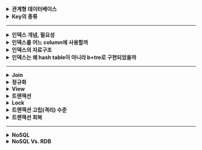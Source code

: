 
<details>
    <summary><b>관계형 데이터베이스</b></summary> 

### 데이터베이스란?
데이터베이스란 여러 사람이 공유하여 사용할 수 있도록 통합 관리하는 데이터의 집합을 의미합니다.

### 데이터베이스의 특징
1. 실시간 접근성: query를 통한 질의에 대하여 실시간으로 응답이 가능해야 합니다.
2. 지속적인 변화: 데이터베이스는 지속적으로 갱신, 수정, 삭제가 되면서 항상 상태가 변합니다.
3. 동시 공용: 데이터베이스는 다수의 사용자가 동시에 접근하고, 공유되는 데이터를 사용할 수 있어야 합니다.
4. 내용에 따른 참조: 데이터베이스의 데이터는 메모리 주소에 의해서가 아니라, 요구하는 데이터의 내에 따라 찾을 수 있어야 합니다.

### DBMS란?
DBMS는 데이터베이스 관리 시스템입니다. 
데이를 구조화하고 검색, 조작하는 다양한 기능들이 있고, 데이터를 처리하는 동안에 데이터의 일관성, 무결성 등을 보장해줍니다.
또한 인가된 사용자들만 데이터베이스에 접근할 수 있도록 보안성을 제공해줍니다.

### DBMS의 특장점
1. 데이터의 독립성
   - 물리적 독립성 : 데이터베이스 사이즈를 늘리거나 성능 향상을 위해 데이터 파일을 늘리거나 새롭게 추가하더라도 관련된 응용 프로그램을 수정할 필요가 없습니다.
   - 데이터베이스는 논리적인 구조로 다양한 응용 프로그램의 논리적 요구를 만족시켜줄 수 있습니다.
2. 데이터의 무결성 : 여러 경로를 통해 잘못된 데이터가 발생하는 경우를 방지합니다. 다양한 제약조건 및 기능을 통해 데이터의 무결성을 유지해줍니다.
   - 무결성을 보장하는 이유: 잘못된 데이터가 들어오는 것을 막기 위함. 
3. 데이터의 보안성 : 인가된 사용자들만 데이터베이스 및 자원에 접근할 수 있도록 계정 관리 및 접근 권한을 설정함으로써 모든 데이터에 보안을 구현할 수 있습니다.
4. 데이터의 일관성 : 연관된 정보를 논리적인 구조로 관리함으로써 어떤 하나의 데이터만 변경될 경우 발생할 수 있는 데이터 불일치를 배제할 수 있습니다.
5. 데이터 중복 최소화 : 데이터베이스는 데이터를 통합해서 관리함으로써 데이터 중복성 문제를 해결할 수 있습니다.

### DBMS의 단점
DBMS는 데이터를 중앙 집중적으로 관리하기 떄문에, 트래픽이 몰리는 경우 과부하가 발생할 수 있습니다.
데이터를 관리하는 방식이 복잡하기 때문에 때문에 이에 대한 장애 대응과 성능 향상을 위한 많은 노력과 고민이 필요합니다.

### DBMS의 등장 배경
데이터베이스가 생기기 이전에는 파일 시스템을 이용해서 데이터를 관리하였습니다.
파일시스템은 데이터의 종속성과 중복성의 문제점을 해결하고자 데이터베이스가 등장하였습니다.

파일시스템의 단점
- 응용프로그램과 파일시스템은 상호 의존적인 관계를 맺고 있기 때문에, 데이터의 구조나 접근 방법이 달라지만 응용 시스템도 변경되어야 하는 문제가 있습니다.
- 응용프로그램별로 독립적인 파일시스템을 갖고 있기 때문에, 데이터의 중복 저장이 불가피하며 이로 인해 데이터 불일치 현상이 발생할 수 있습니다.

### RDBMS란?
RDBMS는 관계형 모델을 기반으로 하는 DBMS 유형입니다. 관계형 모델이란 데이터를 관계라는 개념을 사용해서 표현하는 모델입니다.
RDBMS는 DB의 구조와 제약조건에 관한 명세를 스키마로 정의하고, 모든 데이터들은 2차원의 테이블 형태로 저장됩니다. 그리고 이 릴레이션들 간의 관계로 데이터를 구조화합니다. 

### RDBMS의 장단점
장점
- RDBMS는 스키마에 데이터를 맞추어 저장하기 때문에 일관된 데이터 구조를 보장할 수 있습니다.
- 정규화를 통해 중복되는 데이터를 최소화할 수 있습니다.
- 데이터가 처리되는 과정을 트랜잭션으로 관리하기 때문에 데이터 처리의 완전성이 보장됩니다. 
단점
- 테이블 간 관계를 맺고 있기 때문에, 시스템이 커지고 관계가 복잡해질 수록 복잡한 쿼리들이 만들어질 수 있습니다.
- 성능 향상을 위한 수직적 확장은 쉽지만, 수평적 확장은 어렵습니다.

## SQL
SQL이란 관계형 데이터베이스에서 데이터 조작 및 검색, 혹은 권한 제어와 같은 명령들을 실행하기 위한 데이터베이스 언어입니다.
- DDL: 데이터베이스 구조를 설계하는 명령어입니다.
- DML: 데이터를 입력, 수정, 삭제, 조회하는 명령어입니다. 즉, 데이터를 조작하는 명령어입니다.
- DCL: 어떤 사용자가 데이터에 접근할 수 있는 권한을 설정하는 명령어입니다.

### 스키마란?
스키마는 개체의 특성을 나타내는 속성, 속성들의 집합으로 이루어진 릴레이션, 릴레이션 사이의 관계, 제약조건 등을 명세한 메타데이터입니다.
RDB에 저장되는 데이터는 이 스키마에 맞춰서 저장되어야 하고, 이 덕분에 데이터의 정합성을 유지할 수 있습니다.

</details> 

<details>
    <summary><b>Key의 종류</b></summary> 

### RDBMS에서 키가 필요한 이유
튜플을 유일하게 구별하기 위해 모든 요소를 다 비교하는 것보다, 일부 속성만 비교하는 것이 훨씬 효율적입니다.
릴레이션에 포함된 튜플들을 유일하게 식별하기 위해 key가 쓰입니다.

- 슈퍼키: 유일성을 만족하는 속성들의 조합입니다.
- 후보키: 튜플(row)을 식별할 수 있는 속성들의 부분집합입니다. 모든 튜플에 대해서 유일성과 최소성을 가져야 합니다.
- 기본키: 후보키들 중에서 선택한 튜플을 유일하게 구별하는데 사용할 main key. Not NULL이어야 하고, 중복된 값을 가질 수 없습니다.
  - 기본키가 없이 테이블이 생성되긴 합니다. 그이유는? https://dev.mysql.com/doc/refman/8.0/en/create-table-gipks.html
  - 자연키: 비즈니스 요구사항에 필요한 속성들을 그대로 기본키로 설정하는 것입니다. 비즈니스 모델 중 중복이 없고, 항상 값이 세팅되어있어야 하고, 이러한 성질은 영구적으로 지속되어야 합니다.
  - 인조키: 데이터베이스에서 임의로 생성한 속성을 기본키로 설정하는 것입니다. 자연키의 조건을 만족하는 비즈니스 모델은 거의 없으므로 인조키를 사용하는 것이 권장됩니다.
- 대체키: 기본키로 지정하고 남은 후보키들을 의미합니다.
- 외래키: 어떤 릴레이션의 속성이 다른 릴레이션의 기본 키가 되는 키입니다. 외래키는 릴레이션 간의 관계를 표현하기 위해 사용합니다.
  - 참조되는 부모 테이블이 먼저 생성되어야 하고, 그 후에 자식 테이블이 생성되어야 합니다.
  - 외래키 제약 조건 떄문에 참조되는 부모 테이블의 데이터가 먼저 삭제될 수 없습니다.
  - 참조 무결성 제약조건: 외래키 값은 NULL이거나 참조하는 릴레이션의 기본키 값과 동일해야 합니다. 즉, 각 릴레이션은 참조할 수 없는 외래키 값을 가질 수 없습니다.
</details> 

---

<details>
    <summary><b>인덱스 개념, 필요성</b></summary> 

### 인덱스란?
인덱스란 데이터베이스 테이블에 대한 검색 속도를 향상시키기 위한 자료구조입니다. 
인덱스를 사용하면 데이터들이 정렬되어있기 때문에, 이로 얻는 이점들이 있습니다.
ORDER BY 절은 실행 시 정렬로 인해 부하가 많이 걸리는 작업입니다. 하지만 인덱스가 걸려있다면 이미 정렬되어있으므로, 정렬 시간만큼의 성능 이점이 생깁니다.
또한 MIN, MAX 의 효율적인 처리가 가능하다는 장점도 있습니다.
하지만 인덱스를 별다른 고민 없이 적용할 경우 단점들이 부각될 수 있으므로, COST와 속도 향상의 이점을 비교해서 인덱스를 만들지 말지를 정해야 합니다.

### 인덱스의 관리
인덱스는 항상 정렬된 상태를 최신화해야 합니다. 그렇기 때문에 인덱스가 적용된 칼럼에 INSERT, UPDATE, DELETE가 인덱스 최신화를 위한 추가 작업이 필요합니다.

- INSERT : 새로운 데이터에 대한 인덱스를 추가함
- DELETE : 삭제하는 데이터의 인덱스를 **사용하지 않는다**는 작업을 진행함
- **UPDATE** : 기존의 인덱스를 **사용하지 않음** 처리하고, 갱신된 데이터에 대해 인덱스를 추가함

### 인덱스의 단점
인덱스를 관리하기 위해서는 ~~데이터베이스의 10%에 해당하는~~ 저장공간이 추가로 필요합니다. 
인덱스는 정렬을 통해서 다양한 질의 속도에 이점을 얻어야 하므로 인덱스의 크기가 작으면 효율적이지 않습니다.
또한 인덱스를 관리하기 위해선 인덱스의 공간과 별개로 여유 공간을 필요로 합니다. 이러한 이유들로 인덱스는 추가 공간이 필요합니다.
INSERT, DELETE, UPDATE가 자주 일어나는 테이블에 인덱스를 걸 경우 사용되지 않는 인덱스가 쌓이고, 추가 작업 등으로 인해 전체적인 데이터베이스 성능이 떨어지게 됩니다.

### 클러스터드 인덱스
물리적으로 행을 제배열하기 때문에, 테이블 자체가 인덱스가 됩니다.
클러스터드 인덱스는 PK를 기준으로 정렬됩니다.
InnoDB의 경우 PK나 Unique 필드가 설정되면 해당 필드를 이용하여 클러스터드 인덱스를 자동으로 구조화합니다.
인덱스(테이블)이 항상 정렬되이있는 상태를 유지해야하기 때문에, 데이터의 입력, 수정 삭제 시 비용이 많이 발생합니다.
이로 인해 검색은 매우 빠르지만, 입력, 수정, 삭제는 느립니다.

### 넌클러스터드 인덱스
레코드의 원본은 정렬되지 않고, 인덱스 페이지가 정렬되는 구조를 갖습니다. 
인덱스 자체의 리프 페이지는 데이터가 아니라 데이터가 위치하는 포인터이기 때문에, 클러스터형보다 검색 속도는 느리지만, 입력, 수정, 삭제는 더 빠릅니다.

- 클러스터드 인덱스와 넌클러스터드 인덱스는 동시에 한 테이블에 지정될 수 있습니다. 우리가 직접 인덱스를 설정하면 다 넌클러스터드 인덱스로 지정됩니다.
</details> 

<details>
    <summary><b>인덱스를 어느 column에 사용할까</b></summary> 

### 인덱스를 사용하는 것을 고려해볼 만한 특징
1. 조건절에 자주 등장하는 컬럼
2. 향상 =으로 비교되는 컬럼
3. ORDER BY 절에 자주 사용되는 컬럼
4. JOIN 조건으로 자주 사용되는 컬럼

### 인덱스를 거는 기준
1.이 1순위, 2.이 2순위 고려대상입니다.
1. 카디널리티: 테이블 내에 값이 얼마나 고르게 분포하는지를 나타내는 지표입니다. 카디널리티가 높을 수록 우선순위가 높습니다.
2. 선택률: 특정 필드값을 선택했을 때 전체 레코드의 몇퍼센트 만큼 선택되는지 그 비율을 따지는 것입니다. 
   - 이 비율은 하드웨어의 성능이 올라감에 따라 점점 낮아져 현재는 5~10이하정도를 기준으로 잡습니다.
   - 풀스캔은 데이터 조각을 한번에 가져올 수 있는 반면에, 인덱스는 매번 인덱스와 연결된 레코드를 찾기 떄문에, 이때마다 디스크 I/O가 발생합니다.

- 중복이 많은 칼럼을 인덱스로 걸면 안좋은 이유: 선택률이 높기 때문입니다. 선택률이 높으면 인덱스로 조회 시 많은 수의 레코드가 반환됩니다.  
많은 수의 레코드가 반환되면 인덱스로 조회하는 것보다 풀 스캔으로 조회하는 것이 오히려 성능이 더 좋을 수 있기 때문에, 중복이 많은 컬럼은 인덱스 우선순위에서 밀립니다.

PK로 따져보는 인덱싱 기준
1. 카디널리티: PK는 unique 제약조건이 걸려있으므로 테이블 내 유일한 값을 가집니다. 따라서 카디널리티는 가장 높아 인덱싱으로 적합합니다.
2. 선택률: 100개의 레코드에서 pk=1로 특정 필드값을 선택했을 때 선택률은 1/100 * 100(%) = 1%입니다.
- 1과 2 모두 최상의 조건을 만족하기 때문에 PK는 인덱스로 관리하기 효율적입니다.

### 인덱스로 성능 향상을 보기 어려운 경우
인덱스를 거는 기준으로만 인덱스를 설정한다면 편리할 것입니다. 하지만 실제 쿼리에는 다양한 상황들이 있고, 그에 따라 인덱스를 거는 것이 성능 악화로 이어지거나, 인덱스 자체를 걸 수 없는 경우가 있습니다.
적절하게 인덱스를 설정하려면 SQL의 검색 조건을 충분히 압축시킬 수 있는 경우를 따져봐야 합니다. 
1. 압축 조건이 없는 경우: Full scan이 이에 해당합니다.
2. 레코드를 제대로 압축하지 못하는 경우: flag 특정을 갖는 필드가 이에 해당합니다. 필드의 값으로 갖는 가지수가 적기 때문에 카디널리티가 낮습니다.
3. 입력 매개변수에 따라 선택률이 달라지는 경우: 날짜 범위 조회(범위에 따라 선택률이 달라집니다), 외래키 조회(1:N 관계에 N의 크기가 크다면 선택률이 높아집니다)가 이에 해당합니다.
4. 인덱스를 걸 수 없는 경우
   1. 중간일치, 후방일치 LIKE 문: 전방일치(ex)'인덱스%') 의 경우에만 인덱싱이 가능합니다. 
   2. IS NULL을 사용하는 경우: 일반적으로 인덱스에 NULL을 저장하지 않으므로 인덱스가 걸리지 않습니다.
   3. 색인 필드로 연산하는 경우: index가 붙은 필드에 연산(곱셈 등)을 하는경우를 의미합니다.
   4. 색인 필드를 함수에 이용하는 경우
   5. 부정형을 사용하는 경우

### 인덱스로 성능 향상을 보기 어려울 때 대처법
1. 어플리케이션 차원에서 인덱스를 활용할 수 있도록 제한을 겁니다. 예를 들어 날짜 범위로 검색 시 최대 1개월 이내로 검색할 수 있도록 제한하는 것입니다.
2. 어플리케이션 차원에서 해결하지 못할 경우, 데이터 마트 혹은 인덱스 온리 스캔 등의 방식을 활용할 수 있습니다.
</details> 

<details>
    <summary><b>인덱스의 자료구조</b></summary> 

인덱스의 자료구조로는 대표적으로 해시 테이블과 B+Tree가 있습니다.

### 해시 테이블
해시 테이블 자료구조로, 컬럼의 값을 이용하여 해시값을 얻고, 이를 통해 레코드의 위치를 저장하는 방식입니다.  
= 비교를 통한 검색은 빠르지만, 부등호 연산을 통한 검색은 인덱스의 이점을 전혀 얻을 수 없기 때문에 적합하지 않습니다.

### B Tree
B Tree는 2개 이상의 자식을 가질 수 있도록 고안된 트리 자료구조입니다. 그리고 좌우 자식간의 균형을 맞춘다고 해서 Balanced Tree 일종이라고도 합니다.
2개 이상의 자식을 갖고, 좌우 간의 균형을 맞추는 이유는 디스크 I/O를 줄이기 위함입니다.  
2개 이상의 자식을 갖음으로써 이진트리에 비해 트리의 높이가 낮아지기 때문에 디스크 I/O를 줄일 수 있게 됩니다.
균형이 맞추어져있지 않게 되면 최악의 경우 특정 데이터를 찾기 위해 순차 탐색이 수행되고, 이는 디스크 작업에서는 치명적입니다. 
따라서 항상 균형을 유지하는 식으로 디스크 I/O를 줄였습니다.

- B Tree의 요소 삽입 시 균형을 맞추는 방법
  - 요소가 들어갈 위치를 검색합니다.
  - 만약 해당 위치의 최대 노드 개수를 초과한다면 균형을 맞추면서 트리를 변형하는 작업을 시작합니다.
    - 정렬되어있는 상태를 이용해, 노드의 중앙값을 기준으로 분할합니다.
    - 중앙값은 부모 노드로 합쳐지거나, 새로운 노드로 생성됩니다.
    - 중앙값을 기준으로 작은 노드들은 왼쪽 자식 노드, 큰 노드들은 오른쪽 자식 노드들이 됩니다.
  - B-Tree의 구조를 만족하도록 루트까지 타고 올라가면서 위 변형 작업을 반복합니다.

### B+Tree 인덱스
B+Tree 인덱스는 데이터의 삽입/삭제 시 인덱스 키를 기준으로 항상 정렬된 상태를 유지하는 인덱스 입니다. 그리고 B-Tree를 개선시킨 B+Tree라는 트리 구조로 인덱스를 저장합니다.  
- B+Tree 인덱스의 특징
  - 리프노드만 인덱스와 함께 데이터를 가지고 있으며, 나머지 노드들은 데이터를 찾기 위한 인덱스들로 구성되어있습니다.
  - 리프노드들은 LinkedList로 연결되어있습니다.
  - 데이터 노드의 크기는 인덱스 노드의 크기와 같지 않아도 됩니다.
- B+Tree의 장점
  - 어떤 데이터를 찾기 위해 특정 리프 노드로 가는 경로 한번만 탐색하면 되므로, n(logn)의 시간복잡도를 갖는 효율적인 방식입니다.
  - 리프 노드가 LinkedList로 연결디어있기 때문에, 부등호 연산을 통한 순차 탐색이 효율적입니다.
  - 리프 노드에만 데이터를 저장하기 때문에, 전체적인 메모리 효율이 B-Tree에 비해 효율적입니다. 
- 항상 B+Tree의 성능이 좋을까요?
  - B+Tree는 특정 데이터를 찾기 위해 리프노드까지 탐색해야 하지만, B-Tree는 인덱스와 데이터를 함께 저장하기 때문에, 리프 노드로 내려가는 도중에 찾을 수 있습니다.

</details> 

<details>
    <summary><b>인덱스는 왜 hash table이 아니라 b+tre로 구현되었을까</b></summary> 
</details> 

---

<details>
    <summary><b>Join</b></summary> 

### Join이란?
Join이란 한 데이터베이스 내의 여러 테이블의 레코드를 조합하여 하나의 열로 표현한 것이다.  
Join은 기준 테이블과 대상 테이블의 값이 있는지 없는지 여부로 Join의 종류가 나뉘게 됩니다.

### Join의 종류가 여러개인 이유
서로 다른 두개의 테이블을 조인할 때, 보통 연결고리인 키 칼럼을 사용해 키 값이 같은 두 테이블의 데이터를 조인해 옵니다.  
하지만 어떤 조인 키는 대상 테이블의 데이터를 참조하지 않을 수도 있습니다. 
이런 경우에 조인되는 짝이 없는 데이터를 결과에 포함할지 포함하지 않을지에 따라 조인 종류가 달라지게 됩니다.

### Join의 종류
1. Inner Join(내부 조인): 기준 테이블과 대상 테이블 모두 조인 컬럼이 존재하는 레코드를 조인합니다.
2. Full Outer Join(전체 외부 조인): 기준 테이블과 대상 테이블이 매칭되지 않아도 양쪽의 테이블 레코드를 모두 조인합니다.
3. Left Outer Join: 왼쪽 테이블을 기준으로 일치하는 값은 조회되고, 왼쪽 테이블과 매칭되지 않는 오른쪽 값은 null로 채워집니다.
4. Right Outer Join: Left Outer Join과 반대입니다.
5. Cross Join(교차 조인): 조인되는 두 테이블의 곱집합을 만듭니다.

### Join 시 주의사항

- Left Outer Join은 조인되는 테이블 순서에 따라 레코드가 중복될 수 있어 그 숫자가 달라질 위험이 있습니다.  
  - 1:1이나 N:1인 경우에는 레코드 수에 문제가 없지만, 1:N의 경우 전체 행의 개수가 왼쪽 테이블의 개수보다 더 많아지는 문제가 발생합니다.
  - 이를 방지하기 위해 Join 쿼리에 distinct나 group by로 중복을 제거해야 합니다. 그리고 정확한 레코드 수가 나왔는지 count 쿼리로 확인해봅니다.

</details>

<details>
    <summary><b>정규화</b></summary> 

### 정규화란?
정규화란 이상현상이 있는 릴레이션을 분해하여 이상현상을 없애는 과정입니다.  
중복 저장으로 인한 갱신 이상이 주된 이상현상이고, 관계형 데이터베이스에서 중복을 최소화하기 위해 데이터를 구조화하는 정규화 작업을 거칩니다.  
정규화를 거치면 특정 정규형을 만족하게 되는데, 정규형이란 특정 조건을 만족하는 릴레이션의 스키마의 형태를 말하며, 제 1 정규형, 제 2 정규형, 제 3 정규형 등이 있습니다.  
정규화는 무손실 분해를 보장해야 합니다. 필요한 경우엔는 분해된 릴레이션으로부터 원래의 릴레이션을 다시 구할 수 있어야 합니다.  
이 때 정보의 손실이 있어서도 안되고, 얻을 수 있는 정보가 늘어나도 안됩니다.

### 이상 현상의 종류
- 수정 이상 : 반복된 데이터 중 일부만 수정하면 데이터의 불일치가 발생
- 삽입 이상 : 불필요한 정보를 함께 저장하지 않고는 어떤 정보를 저장하는 것이 불가능
- 삭제 이상 : 유용한 정보를 함께 삭제하지 않고는 어떤 정보를 삭제하는 것이 불가능

### 함수적 종속성
릴레이션의 애트리뷰트들 간의 상호관계로부터 유도되는 일종의 제약조건입니다.  
X와 Y를 임의의 애트리뷰트 집합이라고 할 때, X의 값이 Y의 값을 유일하게 결정한다면 “X는 Y를 함수적으로 결정한다”라고 말합니다.  
완전 함수적 종속성, 부분 함수적 종속성, 이행적 함수적 종속성이 있습니다.  

- 완전 함수적 종속성 : 주어진 릴레이션 R에서 애트리뷰트 Y는 애트리뷰트 X에 함수적으로 종속하면서 애트리뷰트 Y의 어떠한 애트리뷰트라도 제거하면 더이상 함수적으로 종속하지 않는 상태.
- 이행적 종속성 : x → y, y → z의 경우에 의해서 추론될 수 있는 x → z 의 종속관계를 말합니다.

### 정규화 과정
1. 제 1 정규형
   - 애트리뷰트의 도메인이 오직 원자값만을 포함하고, 튜플(레코드라고도 부르고 행을 의미함)의 모든 애트리뷰트가 도메인에 속하는 하나의 값을 가져아 합니다. 
   - 즉, **복합 애트리뷰트, 다중값 애트리뷰트, 중첩 릴레이션 등 비 원자적인 애트리뷰트들을 허용하지 않는 릴레이션 형태를 말합니다.**
   - 반복 그룹 애트리뷰트에 나타나는 집합에 속한 각 값마다 하나의 튜플로 분해합니다.
2. 제 2 정규형
   - 복합키로 구성된 기본키의 구성요소만으로 특정 칼럼을 결정할 수 있는 경우에, 해당 키와 칼럼을 테이블로 정규화해야 합니다. 
   - 제 1 정규형을 만족하는 테이블에 대해 완전 함수 종속성을 만족하도록 테이블을 분해하는 것입니다.

3. 제 3 정규형
   - 제 2 정규형을 만족하는 릴레이션에서 이행적 종속성을 제거한 형태를 제 3 정규형이라고 합니다.  
   - X → Y이고 Y → Z일 때 X → Z 를 만족하는 관계가 있다면, 이 두 관계를 두 개의 릴레이션으로 분해합니다.

### 정규화의 장단점
**중복이 감소하고 갱신 이상이 해결**됩니다. 또한 데이터베이스 구조 확장 시 응용 프로그램에 최소한의 영향만을 미치게 됩니다.

하지만, 릴레이션의 분해로 인해 **JOIN 연산이 많아지고, 이로 인해 질의에 대한 응답 시간이 느려**질 수 있습니다.

### 역정규화
JOIN 쿼리로 인해 성능 저하가 발생하고, 이를 해결하고자 한다면 **역정규화를 적용하는 전략**이 필요합니다.  
조회에 대한 처리 성능이 중요하고, 갱신 이상을 감수할 수 있을 때 적용합니다. 다음과 같은 상황에 역정규화를 고려할 수 있습니다.

- 자주 사용되는 테이블에 엑세스하는 프로세스의 수가 가장 많고, 항상 일정한 범위만을 조회하는 경우
- 테이블에 대량 데이터가 있고, 대량의 범위를 자주 처리하는 경우. 성능 상 이슈가 있을 경우
- 테이블에 JOIN을 지나치게 많이 사용하게 되어 데이터를 조회하는 것이 기술적으로 어려울 경우

이 때 데이터의 무결성이 깨지지 않도록 주의해야 합니다.
</details>

<details>
    <summary><b>View</b></summary>

### View란?
DB에서 뷰는 하나 또는 그 이상의 테이블에 대한 가상 테이블을 의미합니다.  
뷰 테이블이 실제 데이터를 갖는 것은 아니지만, 사용자에게는 실제 테이블에 조회를 하는 것 처럼 보여집니다.  
뷰는 주로 특정 정보만 제공하고 싶은 경우나 복잡한 쿼리를 가상 테이블로 만들어 간편하게 활용할 수 있습니다.

그 밖의 뷰의 특징
- 조회 쿼리나 조인 쿼리 자체를 뷰 테이블에 저장하기 때문에 가상 테이블이라고 불립니다.
- 사용자가 뷰를 통해서만 데이터에 접근하도록 한다면 보호해야 할 데이터를 숨길 수 있습니다.
- 복잡한 쿼리를 뷰에 저장하면 간편하게 해당 조회 쿼리를 사용할 수 있습니다.
- 뷰를 기반으로 새로운 뷰를 생성할 수 있습니다.

뷰의 단점
- 뷰에 대한 인덱스를 생성할 수 없습니다.

### View의 동작 과정
1. 기본 테이블에 대한 조회 쿼리를 뷰에 저장하며 뷰 테이블을 생성합니다.
   - 뷰에 실제로 저장되는 것은 쿼리이기 때문에, 쿼리의 대상이 대는 기본 테이블 정보가 필요합니다.
2. 뷰에 대한 질의를 기본 테이블에 대한 질의로 변경합니다.
3. 기본 테이블에 대한 질의로 실제 데이터를 조회합니다.

### View에 대한 CRUD
- 별 다른 옵션 없이 뷰를 생성하면 뷰에 대해 데이터 조작이 기본 테이블에도 적용됩니다.
- 기본 테이블에 데이터의 변경이 일어나면 뷰에도 그 결과가 보입니다.
- with check option: 서브 쿼리의 where 절에 들어가는 필드는 수정할 수 없습니다.
- with read only: 기본 테이블의 어떤 칼럼에 대해서도 뷰를 통해 데이터를 수정할 수 없습니다.

</details>

<details>
    <summary><b>트랜잭션</b></summary>

### 트랜잭션이란?
트랜잭션은 작업의 완전성을 보장해주는 기능입니다.  
즉, 작업들을 완전히 처리하거나, 처리하지 못할 경우에는 이전 상태로 복구해서 작업의 일부만 적용되지 않도록 하는 데이터베이스 작업의 단위입니다.  
이러한 특성때문에 트랜잭션은 완료되거나 취소 됩니다.

### 트랜잭션의 ACID
- 원자성(Atomicity) : 트랜잭션은 전부 반영되거나, 전혀 반영되지 않아야 합니다.
- 일관성(Consistency) : 트랜잭션이 완료되면 언제나 일관성있는 상태를 유지해야 합니다. 데이터베이스 스키마와 같은 규칙이 일정하게 유지되는 것이 보장되어야 합니다.
- 고립성(Isolation) : 각각의 트랜잭션은 서로 간섭없이 독립적으로 수행되어야 합니다.
- 지속성(Durability) : 트랜잭션이 정상적으로 종료된 다음에는 데이터베이스에 영구적으로 반영되어야 합니다.

### 트랜잭션의 상태
- Active : 트랜잭션의 활동 상태. 트랜잭션이 실행중이며 동작중인 상태입니다.
- Failed : 트랜잭션 실패 상태. 트랜잭션이 더이상 정상적으로 진행할 수 없는 상태입니다.
- Partially Committed : 트랜잭션의 Commit 명령이 도착한 상태. 트랜잭션의 commit 이전 sql문이 수행되고 commit만 남은 상태입니다. 아직 Commit이 진행될 수 있을지 모릅니다.
- Committed :  트랜잭션 완료 상태. 트랜잭션이 정상적으로 완료된 상태를 말합니다.
- Aborted : 트랜잭션 취소 상태. 트랜잭션이 취소되고 트랜잭션 실행 이전 데이터로 돌아간 상태를 말합니다.

### 트랜잭션 주의사항
트랜잭션이 꼭 필요한 최소의 코드에만 적용하는 것이 좋습니다.  
데이터베이스가 연결할 수 있는 커넥션의 개수는 제한적이고, 각 단위 프로그램이 커넥션을 소유하는 시간이 길어진다면 커넥션을 가져가기 위해 기다려야 하는 상황이 발생할 수도 있습니다.
</details>

<details>
    <summary><b>Lock</b></summary>

### 데이터베이스 락이란?
락이란 트랜잭션 처리의 순차성을 보장하기 위한 방법입니다.  
데이터베이스에 동시에 접근하는 경우가 생길 수 밖에 없는데, 동시에 접근하여 잘못된 순서로 데이터를 조회 및 수정하게 되면 데이터가 오염될 수 있습니다.  
이러한 문제를 방지하기 위해 데이터베이스에 락을 사용합니다.

### 낙관적 락과 비관적 락
- 낙관적 락
  - 트랜잭션의 충돌이 나지 않을거라고 기대하는 방식입니다.
  - 충돌이 나는 것을 감지하면, 그때 처리합니다.
  - 일반적으로 version의 상태를 보고 충돌 여부를 판단하고, 충돌이 확인되면 롤백하는 식으로 처리합니다.
  - 낙관적 락은 DB 단에서 처리하는 것이 아닌, 어플리케이션 단에서 처리해야 합니다.
  - 낙관적 락은 충돌이 일아나지 않는다는 가정 하에 동시 요청의 성능이 좋습니다.
  - 잦은 충돌이 일어날 경우 롤백 처리로 인해 성능이 오히려 떨어집니다. 또한 롤백 구현을 직접 해야 합니다.
- 비관적 락
  - 트랜잭션의 충돌이 날 거라고 기대하는 방식입니다.
  - 하나의 트랜잭션이 자원에 접근 시 공유 락 또는 베타 락을 걸고, 다른 트랜잭션이 접근하지 못하도록 하는 방식입니다.
  - 비관적 락은 충돌이 자주 일어나는 환경에서 롤백의 횟수를 줄일 수 있으므로 성능에 유리합니다.
  - 하지만 락으로 인해 동시성이 떨어져 읽기가 자주 일어나는 데이터에 대해서는 성능이 떨어집니다. 그리고 데드락이 발생할 가능성이 있습니다.

### 락의 중류
- 공유 락(Read Lock)
  - 데이터를 읽을 때 사용되어지는 Lock. 
  - 공유 Lock 끼리는 동시 접근이 가능합니다. 즉, 하나의 데이터를 읽는 것은 여러 사용자가 동시에 할 수 있습니다. 
  - 하지만 공유 락이 설정된 데이터에 베타 락을 사용할 수는 없습니다.
- 베타 락(Write Lock)
  - 데이터를 변경하고자 할 때 사용되어지는 Lock. 
  - 트랜잭션이 완료될 때 까지 유지됩니다. 베타락은 Lock이 해제될 때 까지 다른 트랜잭션이 해당 리소스에 접근할 수 없습니다. 
  - 또한, 해당 Lock은 다른 트랜젝션이 수행되는 데이터에 접근해서 함께 Lock을 설정할 수 없습니다. 

### 락의 설정 범위
- 데이터베이스 범위 : 한개의 세션만 DB에 유지됩니다. 주요한 DB 업데이트에 사용하는 것 외에는 일반적으로 사용하지 않습니다.
- 파일 범위 : 데이터베이스 파일을 기준으로 Lock을 설정합니다. 실제 데이터가 쓰여지는 물리적인 저장소에 설정하고, 일반적으로 잘 사용하지 않습니다.
- 테이블 : 테이블을 기준으로 Lock을 설정합니다. 이는 테이블의 모든 행을 업데이트 하는 등 테이블 전체에 영향을 주는 변경을 수행할 때 유용합니다. DDL(create, alter, drop 등)구문과 함께 사용되며 DDL Lock이라고도 합니다.
- 페이지와 블럭 : 파일의 일부인 페이지와 블록을 기준으로 Lock을 설정합니다. 잘 사용되지 않는 설정범위입니다.
- 컬럼 : 칼럼 기준으로 Lock을 설정합니다. Lock 설정 및 해제의 리소스가 많이 들기 때문에 일반적으로 사용되지 않음.
- 행: 1개의 행을 기준으로 Lock을 설정합니다. DML에 대한 Lock으로 가장 일반적으로 사용하는 Lock

### 블로킹
Lock간(베타 - 베타, 베타 - 공유) 경합이 발생하여 특정 Transaction이 작업을 진행하지 못하고 멈춰선 상태를 말합니다.  
블로킹을 해소하기 위해서는 이전 트랜잭션이 커밋 or 롤백 되어야 하고, 이후에 다음 트랜잭션이 마무리되어야 이어서 진행이 가능합니다.  
이런 경합은 성능에 좋지 못한 영향을 미치므로, 경합을 최소화해야 합니다.

1. 한 트랜잭션의 길이를 너무 길게하는 것은 경합의 확률을 올립니다.
2. 처음부터 설계할 때 같은 데이터를 갱신하는 트랜잭션이 동시에 수행되지 않도록 해야합니다.
3. 트랜잭션 격리성 수준을 불필요하게 상향 조정하지 않습니다.
4. 쿼리를 오랜시간 잡아두지 않도록 적절한 튜닝을 진행합니다.
</details>

<details>
    <summary><b>트랜잭션 고립(격리) 수준</b></summary> 

### 트랜잭션의 고립 수준이란?
트랜잭션들끼리 일관성있는 데이터를 얼마나 허용할 것인지 정해놓은 수준입니다.  
다시말하면, 트랜잭션 수행 중 다른 트랜잭션이 해당 데이터의 조회, 조작이 가능한 정도를 결정해 놓는 것을 의미합니다.

### 단계별 고립 수준
0. Read Uncommitted
- 각 트랜잭션에서의 변경 내용이 COMMIT이나 ROLLBACK 여부에 상관없이 다른 트랜잭션에서 값을 읽을 수 있습니다.  
- 트랜잭션1에서 발생한 INSERT QUERY를 COMMIT하지 않아도, 트랜잭션 2에서 해당 값을 읽을 수 있습니다.  
- 정합성에 문제가 많은 격리수준이라 쓰지 않는 것이 좋습니다.
- Dirty Read, Non Repeatable Read, Phantom Read 모두 발생할 수 있습니다.  
1. Read Committed
- 트랜잭션이 수행 완료되어 COMMIT된 데이터만 다른 트랜잭션에서 READ할 수 있도록 허용하는 고립 수준입니다. 
- 일반적으로 DBMS에서 기본으로 설정하는 단계입니다. 
- Commit 이전의 값을 UNDO 영역에 저장해놓기 때문에, 다른 트랜잭션에서 SELECT를 한번 하면 그때는 반영 이전의 값을 읽습니다. 이러한 경우 Dirty read가 발생하지 않습니다. 
- 하지만, 값을 update하는 트랜잭션이 있고, 다른 트랜잭션이 update되는 데이터를 COMMIT 전과 COMMIT된 후, 한 트랜잭션 내에서 총 두번 SELECT하게 되면 각각의 결과가 서로 다른 Non Repeatable Read 문제가 발생합니다. 
- 비슷한 이유로 Phantom Read 문제도 발생합니다.
2. Repeatable Read
- 특정 트랜잭션에서 읽고 있는 데이터는 다른 트랜잭션에서는 수정/삭제가 불가능합니다. 삽입은 가능합니다. 
- 실행중인 트랜잭션의 번호보다 더 숫자가 작은, 이전 트랜잭션의 변경 내역만 보여지게 하는 방식으로 격리 수준을 유지합니다.
- 하지만 트랜잭션 A의 트랜잭션ID보다 더 높은 트랜잭션이 INSERT 쿼리를 COMMIT하기 전과 후에 A에서 실행한 COUNT 쿼리의 결과가 달라질 수 있습니다. 따라서 Phantom Read 문제가 발생합니다.
3. Serializable
- 모든 동작이 직렬화하게 동작합니다. 
- 특정 트랜잭션에서 읽고 있는 데이터는 다른 트랜잭션에서 수정/삭제/삽입이 불가능합니다.

### MVCC(Multi-Version Concurrency Control)란?
MVCC란 동시 접근을 허용하기 위해 DBMS에서 사용하는 방법입니다.  
기존의 락을 사용하는 방법이 있지만, 락은 읽기 쓰기 작업간의 방해를 일으키기 때문에 동시성 저하가 발생합니다.  
이러한 문제점들을 해결하기 위해 MVCC는 각 트랜잭션이 시작되는 시점에 데이터베이스의 스냅샷을 생성하여, 각 스냅샷은 트랜잭션이 완료될 때 까지 다른 트랜잭션의 간섭을 받지 않아 일관성을 유지할 수 있습니다.

- 동시 수정 시
  - 먼저 시작된 트랜잭션의 버전은 정상적으로 커밋되어 데이터가 반영됩니다.
  - 이후에 시작된 트랜잭션의 버전은 충돌이 발생하여 수정할 수 없다는 에러가 발생합니다.
- 수정 진행중 데이터를 읽을 때
  - 먼저 시작된 트랜잭에서 데이터를 수정하면, UNDO 영역에는 이전 버전이 저장됩니다.
  - 이후에 시작된 트랜잭션은 UNDO 영역의 데이터를 읽으므로, 동시성 문제를 방지하게 됩니다.

- 단점
  - 사용되지 않는 버전들을 주기적으로 삭제해야 합니다.
  - MVCC 를 위한 추가적인 I/O가 발생합니다.
</details> 

<details>
    <summary><b>트랜잭션 회복</b></summary> 

### Undo와 Redo
- Undo: 트랜잭션 로그를 이용하여 오류와 관련된 모든 변경을 취소하여 복구를 수행합니다.
- Redo: 트랜잭션 로그를 이용하여 오류가 발생한 트랜잭션을 재실행하여 복구를 수행합니다.

### 트랜잭션 회복 기법
1. 로그 회복 기법
   - 로그: 변경 연산에 대해 변경하기 이전 값과 이후 값을 별도로 기록하는 파일입니다.
   - 지연갱신 회복 기법
     - 트랜잭션 수행 도중의 데이터 변경 연산의 결과를 로그 파일에만 기록합니다.
     - 트랜잭션이 완료되면 로그 파일의 변경 이력을 한번에 레코드에 반영합니다.
     - 장애 발생 시 미 실행 쿼리들을 폐기하고 다시 재실행합니다.(Redo)
   - 즉시갱신 회복 기법
     - 트랜잭션 수행 도중의 데이터 변경 연산의 결과를 로그 파일에 먼저 저장한 후 레코드에 바로 반영합니다.
     - 장애 발생 시 트랜잭션의 원자성이 깨지므로 Undo와 Redo 모두 일어납니다.
2. 검사점 회복 기법
   - 로그 기록을 이용하되, 주기적으로 체크포인트를 만듦니다.
   - 장애 발생 시 체크포인트 이전에 처리된 로그들은 회복에서 제외하고 이후의 로그에 대해서만 회복을 수행합니다.
3. 그림자 페이지 기법
   - 트랜잭션 시작 시 Current Page Table의 복사본인 Shadow Page Table을 생성합니다.
   - 트랜잭션이 완료되면 그림자 페이지를 지우고, 장애가 발생하면 실제 테이블을 그림자 페이지로 대체합니다.
</details> 

--- 

<details>
    <summary><b>NoSQL</b></summary> 

### NoSQL의 종류
1. Key-Value Model
   - 키 하나로 데이터 하나를 저장하고 조회할 수 있는 단일 키-값 구조를 갖습니다. 
   - 단순한 구조이기에 속도가 빠르며 분산 저장 시 용이합니다. 
   - Redis 등이 이에 해당합니다.
2. Document Database
   - 하나의 키에 구조화된 문서를 저장하고 조회합니다. 
   - 문서 저장과 동시에 문서 ID에 대한 인덱스를 생성하여 O(1) 시간 안에 문서를 조회할 수 있습니다. 
   - B 트리 인덱스를 사용하여 2차 인덱스를 생성하는데, B 트리는 크기가 커지면 커질수록 새로운 데이터를 입력하거나 삭제할 때 성능이 떨어집니다. 
   - 그렇기 때문에 읽기와 쓰기의 비율이 7:3 정도일 때 가장 좋은 성능을 보입니다. 
   - MongoDB, Azure Cosmos DB등이 이에 해당합니다.
3. Graph Model : 그래프 이론을 활용한 모델로, 노드들과 관계로 구성된 개념입니다.

</details>

<details>
    <summary><b>NoSQL Vs. RDB</b></summary>

RDBMS는 모든 데이터를 2차원 테이블 형태로 표현합니다.

- 장점으로는 스키마에 맞춰 데이터를 관리하기 때문에 데이터의 정합성을 보장할 수 있습니다. 정합성은 데이터가 모순 없이 일관되게 일치해야 함을 의미합니다. 또한 데이터를 중복없이 한번만 저장합니다.
- 단점으로는 시스템이 커질 수록 쿼리가 복잡해지고 성능이 저하되며, 수평적 확장이 어렵습니다.
  - RDMBS는 데이터 간의 관계가 있기 때문에, 분산 확장 시 데이터의 일관성을 지키기 위한 관리가 추가로 필요합니다.

NoSQL은 대규모 시스템에서 RDBMS의 단점을 극복하기 위해 등장한 데이터베이스입니다.  
데이터끼리의 관계를 정의하지 않고 스키마 없이 사용 가능하거나 느슨한 스키마를 제공합니다.

- 장점으로는 다양한 형태로 데이터를 관리할 수 있고, 데이터 분산이 용이하여 성능 향상을 위한 scale-up 뿐만 아니라 scale-out 또한 가능합니다.
- RDBMS에 비해 대규모의 데잉터를 저장할 수 있습니다.
- 단점으로는 데이터의 중복이 발생할 수 있고, 중복된 데이터가 변경되면 데이터의 변경을 모든 컬렉션에서 수행해야 합니다. 또한 명확한 스키마가 없기 때문에 명확한 데이터 구조를 보장하지 않아 데이터 구조 결정이 어려울 수 있습니다.
</details>